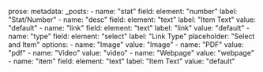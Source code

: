 prose:
  metadata:
    _posts:
      - name: "stat"
        field:
          element: "number"
          label: "Stat/Number"
      - name: "desc"
        field:
          element: "text"
          label: "Item Text"
          value: "default"
      - name: "link"
        field:
          element: "text"
          label: "link"
          value: "default"
      - name: "type"
        field:
          element: "select"
          label: "Link Type"
          placeholder: "Select and Item"
          options:
            - name: "Image"
              value: "Image"
            - name: "PDF"
              value: "pdf"
            - name: "Video"
              value: "video"
            - name: "Webpage"
              value: "webpage"
      - name: "item"
        field:
          element: "text"
          label: "Item Text"
          value: "default"
